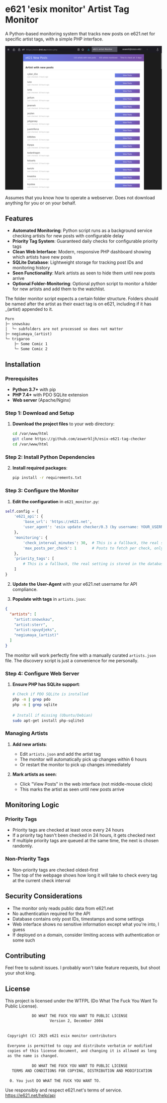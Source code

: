 # e621 'esix monitor' Artist Tag Monitor

A Python-based monitoring system that tracks new posts on e621.net for specific artist tags, with a simple PHP interface.

![Logo](./preview.png)

Assumes that you know how to operate a webserver. Does not download anything for you or on your behalf.

## Features

- **Automated Monitoring**: Python script runs as a background service checking artists for new posts with configurable delay
- **Priority Tag System**: Guaranteed daily checks for configurable priority tags
- **Clean Web Interface**: Modern, responsive PHP dashboard showing which artists have new posts
- **SQLite Database**: Lightweight storage for tracking post IDs and monitoring history
- **Seen Functionality**: Mark artists as seen to hide them until new posts arrive
- **Optional Folder-Monitoring**: Optional python script to monitor a folder for new artists and add them to the watchlist.

The folder monitor script expects a certain folder structure. Folders should be named after the artist as their exact tag is on e621, including if it has _(artist) appended to it. 

```
Porn
├─ snowskau
│  └─ subfolders are not processed so does not matter
├─ negiumaya_(artist)
└─ trigaroo
    ├─ Some Comic 1
    └─ Some Comic 2
```

## Installation

### Prerequisites

- **Python 3.7+** with pip
- **PHP 7.4+** with PDO SQLite extension
- **Web server** (Apache/Nginx)

### Step 1: Download and Setup

1. **Download the project files** to your web directory:
   ```bash
   cd /var/www/html
   git clone https://github.com/aswerkljh/esix-e621-tag-checker
   cd /var/www/html
   ```

### Step 2: Install Python Dependencies

2. **Install required packages**:
   ```bash
   pip install -r requirements.txt
   ```

### Step 3: Configure the Monitor

1. **Edit the configuration** in `e621_monitor.py`:
```python
self.config = {
    'e621_api': {
        'base_url': 'https://e621.net',
        'user_agent': 'esix update checker/0.3 (by username: YOUR_USERNAME | email: YOUR_EMAIL)'
    },
    'monitoring': {
        'check_interval_minutes': 30,  # This is a fallback, the real setting is stored in the database
        'max_posts_per_check': 1       # Posts to fetch per check, only 1 is needed so do not edit this     TODO: remove
    },
    'priority_tags': [
        # This is a fallback, the real setting is stored in the database
    ]
}
```

2. **Update the User-Agent** with your e621.net username for API compliance.

3. **Populate with tags** in `artists.json`:
```json
{
  "artists": [
    "artist:snowskau",
    "artist:sterr",
    "artist:spuydjeks",
    "negiumaya_(artist)"
  ]
}
```

The monitor will work perfectly fine with a manually curated `artists.json` file. The discovery script is just a convenience for me personally. 

### Step 4: Configure Web Server

1. **Ensure PHP has SQLite support**:
   ```bash
   # Check if PDO SQLite is installed
   php -m | grep pdo
   php -m | grep sqlite
   
   # Install if missing (Ubuntu/Debian)
   sudo apt-get install php-sqlite3
   ```

### Managing Artists

1. **Add new artists**:
   - Edit `artists.json` and add the artist tag
   - The monitor will automatically pick up changes within 6 hours
   - Or restart the monitor to pick up changes immediately

2. **Mark artists as seen**:
   - Click "View Posts" in the web interface (not middle-mouse click)
   - This marks the artist as seen until new posts arrive


## Monitoring Logic

### Priority Tags
- Priority tags are checked at least once every 24 hours
- If a priority tag hasn't been checked in 24 hours, it gets checked next
- If multiple priority tags are queued at the same time, the next is chosen randomly.

### Non-Priority Tags
- Non-priority tags are checked oldest-first
- The top of the webpage shows how long it will take to check every tag at the current check interval

## Security Considerations

- The monitor only reads public data from e621.net
- No authentication required for the API
- Database contains only post IDs, timestamps and some settings
- Web interface shows no sensitive information except what you're into, I guess
- If deployed on a domain, consider limiting access with authentication or some such


## Contributing

Feel free to submit issues. I probably won't take feature requests, but shoot your shot king.

## License

This project is licensed under the WTFPL (Do What The Fuck You Want To Public License).

```
            DO WHAT THE FUCK YOU WANT TO PUBLIC LICENSE
                    Version 2, December 2004


 Copyright (C) 2025 e621 esix monitor contributors

 Everyone is permitted to copy and distribute verbatim or modified
 copies of this license document, and changing it is allowed as long
 as the name is changed.

            DO WHAT THE FUCK YOU WANT TO PUBLIC LICENSE
   TERMS AND CONDITIONS FOR COPYING, DISTRIBUTION AND MODIFICATION

  0. You just DO WHAT THE FUCK YOU WANT TO.
```

Use responsibly and respect e621.net's terms of service. https://e621.net/help/api